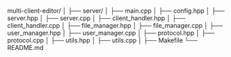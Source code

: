 multi-client-editor/
│
├── server/
│   ├── main.cpp
│   ├── config.hpp
│   ├── server.hpp
│   ├── server.cpp
│   ├── client_handler.hpp
│   ├── client_handler.cpp
│   ├── file_manager.hpp
│   ├── file_manager.cpp
│   ├── user_manager.hpp
│   ├── user_manager.cpp
│   ├── protocol.hpp
│   ├── protocol.cpp
│   ├── utils.hpp
│   ├── utils.cpp
│
├── Makefile
└── README.md
